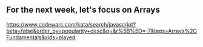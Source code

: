 ## For the next week, let's focus on Arrays
https://www.codewars.com/kata/search/javascript?beta=false&order_by=popularity+desc&q=&r%5B%5D=-7&tags=Arrays%2CFundamentals&xids=played